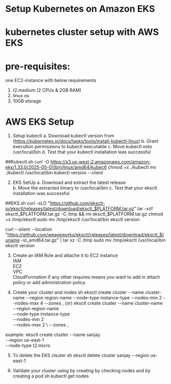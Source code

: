 # Setup Kubernetes on Amazon EKS

# kubernetes cluster setup with AWS EKS

# pre-requisites:
one EC2-instance with below requirements
1. t2.medium (2 CPUs & 2GB RAM)
2. linux os
3. 10GB storage 

# AWS EKS Setup 
1. Setup kubectl 
 a. Download kubectl version  from (https://kubernetes.io/docs/tasks/tools/install-kubectl-linux)
 b. Grant execution permissions to kubectl executable 
 c. Move kubectl onto /usr/local/bin
 d. Test that your kubectl installation was successful
 
  ##Kubectl.sh
  curl -O https://s3.us-west-2.amazonaws.com/amazon-eks/1.33.0/2025-05-01/bin/linux/amd64/kubectl
  chmod +x ./kubectl
  mv ./kubectl /usr/local/bin 
  kubectl version --client

2. EKS SetUp
 a. Download and extract the latest release  
 b. Move the extracted binary to /usr/local/bin 
 c. Test that your eksclt installation was successful  
 
  ##EKS.sh
  curl -sLO "https://github.com/eksctl-io/eksctl/releases/latest/download/eksctl_$PLATFORM.tar.gz"
  tar -xzf eksctl_$PLATFORM.tar.gz -C /tmp && rm eksctl_$PLATFORM.tar.gz
  chmod +x /tmp/eksctl
  sudo mv /tmp/eksctl /usr/local/bin
  eksctl version

curl --silent --location "https://github.com/weaveworks/eksctl/releases/latest/download/eksctl_$(uname -s)_amd64.tar.gz" | tar xz -C /tmp
   sudo mv /tmp/eksctl /usr/local/bin
   eksctl version

3. Create an IAM Role and attache it to EC2 instance  
   IAM   
   EC2   
   VPC    
   CloudFormation
   if any other requires means you want to add in attach policy or add administration policy.

4. Create your cluster and nodes 
   sh
   eksctl create cluster --name cluster-name  --region region-name --node-type instance-type --nodes-min 2 --nodes-max 4 --zones <AZ-1>,<AZ-2> 
      (or)
   eksctl create cluster --name cluster-name  \
   --region region-name \
   --node-type instance-type \
   --nodes-min 2 \
   --nodes-max 2 \ 
   --zones <AZ-1>,<AZ-2>

 example:
   eksctl create cluster --name sanjay \
   --region us-east-1 \
   --node-type t2.micro

5. To delete the EKS clsuter 
   sh 
   eksctl delete cluster sanjay --region us-east-1

6. Validate your cluster using by creating by checking nodes and by creating a pod 
   sh
   kubectl get nodes




